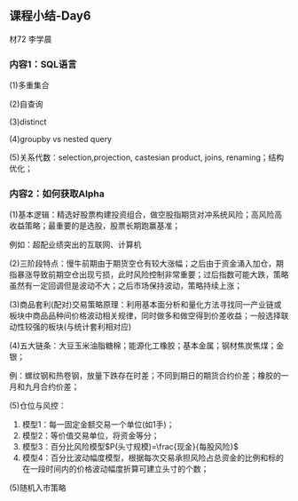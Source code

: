 ## 课程小结-Day6

材72 李学晨



### 内容1：SQL语言

(1)多重集合

(2)自查询

(3)distinct

(4)groupby vs nested query

(5)关系代数：selection,projection, castesian product, joins, renaming；结构优化；



### 内容2：如何获取Alpha

(1)基本逻辑：精选好股票构建投资组合，做空股指期货对冲系统风险；高风险高收益策略；最重要的是选股，股票长期跑赢基准；

例如：超配业绩突出的互联网、计算机

(2)三阶段特点：慢牛前期由于期货空仓有较大涨幅；之后由于资金涌入加仓，期指暴涨导致前期空仓出现亏损，此时风险控制非常重要；过后指数可能大跌，策略虽然有一定回调但是波动不大；之后市场保持波动，策略持续上涨；

(3)商品套利(配对)交易策略原理：利用基本面分析和量化方法寻找同一产业链或板块中商品品种间价格波动相关规律，同时做多和做空得到价差收益；一般选择联动性较强的板块(与统计套利相对应)

(4)五大链条：大豆玉米油脂糖棉；能源化工橡胶；基本金属；钢材焦炭焦煤；金银；

例：螺纹钢和热卷钢，放量下跌存在时差；不同到期日的期货合约价差；橡胶的一月和九月合约价差；

(5)仓位与风控：

1. 模型1：每一固定金额交易一个单位(如1手)；
2. 模型2：等价值交易单位，将资金等分；
3. 模型3：百分比风险模型$P(头寸规模)=\frac{现金}{每股风险}$
4. 模型4：百分比波动幅度模型，根据每次交易承担风险占总资金的比例和标的在一段时间内的价格波动幅度折算可建立头寸的个数；



(5)随机入市策略



